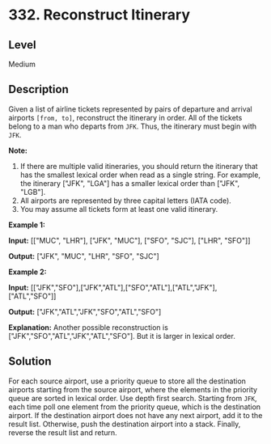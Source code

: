 # 332. Reconstruct Itinerary
## Level
Medium

## Description
Given a list of airline tickets represented by pairs of departure and arrival airports `[from, to]`, reconstruct the itinerary in order. All of the tickets belong to a man who departs from `JFK`. Thus, the itinerary must begin with `JFK`.

**Note:**

1. If there are multiple valid itineraries, you should return the itinerary that has the smallest lexical order when read as a single string. For example, the itinerary ["JFK", "LGA"] has a smaller lexical order than ["JFK", "LGB"].
2. All airports are represented by three capital letters (IATA code).
3. You may assume all tickets form at least one valid itinerary.

**Example 1:**

**Input:** [["MUC", "LHR"], ["JFK", "MUC"], ["SFO", "SJC"], ["LHR", "SFO"]]

**Output:** ["JFK", "MUC", "LHR", "SFO", "SJC"]

**Example 2:**

**Input:** [["JFK","SFO"],["JFK","ATL"],["SFO","ATL"],["ATL","JFK"],["ATL","SFO"]]

**Output:** ["JFK","ATL","JFK","SFO","ATL","SFO"]

**Explanation:** Another possible reconstruction is ["JFK","SFO","ATL","JFK","ATL","SFO"]. But it is larger in lexical order.

## Solution
For each source airport, use a priority queue to store all the destination airports starting from the source airport, where the elements in the priority queue are sorted in lexical order. Use depth first search. Starting from `JFK`, each time poll one element from the priority queue, which is the destination airport. If the destination airport does not have any next airport, add it to the result list. Otherwise, push the destination airport into a stack. Finally, reverse the result list and return.
